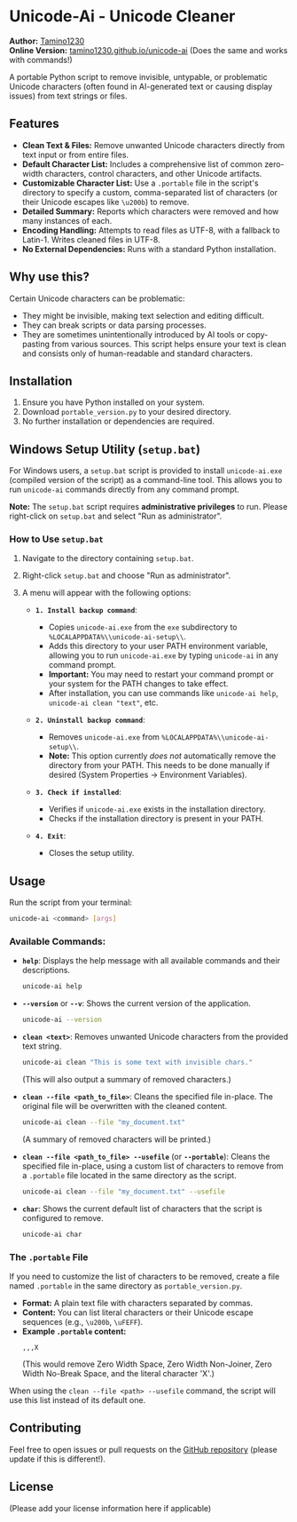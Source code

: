 # Unicode-Ai - Unicode Cleaner

**Author:** [Tamino1230](https://github.com/Tamino1230)  
**Online Version:** [tamino1230.github.io/unicode-ai](https://tamino1230.github.io/unicode-ai) (Does the same and works with commands!)

A portable Python script to remove invisible, untypable, or problematic Unicode characters (often found in AI-generated text or causing display issues) from text strings or files.

## Features

*   **Clean Text & Files:** Remove unwanted Unicode characters directly from text input or from entire files.
*   **Default Character List:** Includes a comprehensive list of common zero-width characters, control characters, and other Unicode artifacts.
*   **Customizable Character List:** Use a `.portable` file in the script's directory to specify a custom, comma-separated list of characters (or their Unicode escapes like `\u200b`) to remove.
*   **Detailed Summary:** Reports which characters were removed and how many instances of each.
*   **Encoding Handling:** Attempts to read files as UTF-8, with a fallback to Latin-1. Writes cleaned files in UTF-8.
*   **No External Dependencies:** Runs with a standard Python installation.

## Why use this?

Certain Unicode characters can be problematic:
*   They might be invisible, making text selection and editing difficult.
*   They can break scripts or data parsing processes.
*   They are sometimes unintentionally introduced by AI tools or copy-pasting from various sources.
This script helps ensure your text is clean and consists only of human-readable and standard characters.

## Installation

1.  Ensure you have Python installed on your system.
2.  Download `portable_version.py` to your desired directory.
3.  No further installation or dependencies are required.

## Windows Setup Utility (`setup.bat`)

For Windows users, a `setup.bat` script is provided to install `unicode-ai.exe` (compiled version of the script) as a command-line tool. This allows you to run `unicode-ai` commands directly from any command prompt.

**Note:** The `setup.bat` script requires **administrative privileges** to run. Please right-click on `setup.bat` and select "Run as administrator".

### How to Use `setup.bat`

1.  Navigate to the directory containing `setup.bat`.
2.  Right-click `setup.bat` and choose "Run as administrator".
3.  A menu will appear with the following options:

    *   **`1. Install backup command`**:
        *   Copies `unicode-ai.exe` from the `exe` subdirectory to `%LOCALAPPDATA%\\unicode-ai-setup\\`.
        *   Adds this directory to your user PATH environment variable, allowing you to run `unicode-ai.exe` by typing `unicode-ai` in any command prompt.
        *   **Important:** You may need to restart your command prompt or your system for the PATH changes to take effect.
        *   After installation, you can use commands like `unicode-ai help`, `unicode-ai clean "text"`, etc.

    *   **`2. Uninstall backup command`**:
        *   Removes `unicode-ai.exe` from `%LOCALAPPDATA%\\unicode-ai-setup\\`.
        *   **Note:** This option currently *does not* automatically remove the directory from your PATH. This needs to be done manually if desired (System Properties -> Environment Variables).

    *   **`3. Check if installed`**:
        *   Verifies if `unicode-ai.exe` exists in the installation directory.
        *   Checks if the installation directory is present in your PATH.

    *   **`4. Exit`**:
        *   Closes the setup utility.

## Usage

Run the script from your terminal:

```bash
unicode-ai <command> [args]
```

### Available Commands:

*   **`help`**:
    Displays the help message with all available commands and their descriptions.
    ```bash
    unicode-ai help
    ```

*   **`--version`** or **`--v`**:
    Shows the current version of the application.
    ```bash
    unicode-ai --version
    ```

*   **`clean <text>`**:
    Removes unwanted Unicode characters from the provided text string.
    ```bash
    unicode-ai clean "This is some text ​with invisible chars."
    ```
    (This will also output a summary of removed characters.)

*   **`clean --file <path_to_file>`**:
    Cleans the specified file in-place. The original file will be overwritten with the cleaned content.
    ```bash
    unicode-ai clean --file "my_document.txt"
    ```
    (A summary of removed characters will be printed.)

*   **`clean --file <path_to_file> --usefile`** (or **`--portable`**):
    Cleans the specified file in-place, using a custom list of characters to remove from a `.portable` file located in the same directory as the script.
    ```bash
    unicode-ai clean --file "my_document.txt" --usefile
    ```

*   **`char`**:
    Shows the current default list of characters that the script is configured to remove.
    ```bash
    unicode-ai char
    ```

### The `.portable` File

If you need to customize the list of characters to be removed, create a file named `.portable` in the same directory as `portable_version.py`.

*   **Format:** A plain text file with characters separated by commas.
*   **Content:** You can list literal characters or their Unicode escape sequences (e.g., `\u200b`, `\uFEFF`).
*   **Example `.portable` content:**
    ```
    ​,‌,﻿,X
    ```
    (This would remove Zero Width Space, Zero Width Non-Joiner, Zero Width No-Break Space, and the literal character 'X'.)

When using the `clean --file <path> --usefile` command, the script will use this list instead of its default one.

## Contributing

Feel free to open issues or pull requests on the [GitHub repository](https://github.com/Tamino1230/anti-ai-portable-version) (please update if this is different!).

## License

(Please add your license information here if applicable)
